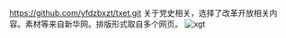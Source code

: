 https://github.com/yfdzbxzt/txet.git
关于党史相关，选择了改革开放相关内容。素材等来自新华网。排版形式取自多个网页。
![xgt](https://user-images.githubusercontent.com/106081048/170696988-98722504-f336-4981-a4ff-ef2b3c4ae1a2.jpeg)
